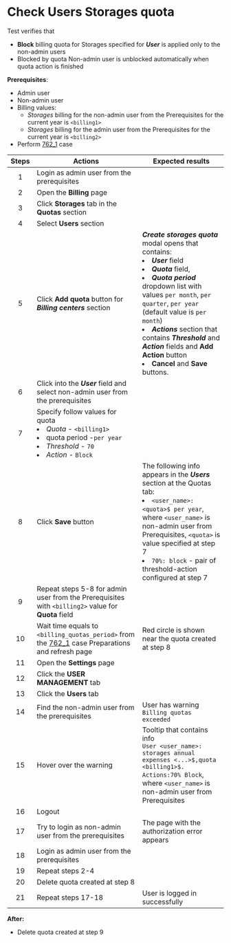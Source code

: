 # Check Users Storages quota

Test verifies that
- **Block** billing quota for Storages specified for ***User*** is applied only to the non-admin users
- Blocked by quota Non-admin user is unblocked automatically when quota action is finished

**Prerequisites**:
- Admin user
- Non-admin user
- Billing values:
  - *Storages* billing for the non-admin user from the Prerequisites for the current year is `<billing1>`
  - *Storages* billing for the admin user from the Prerequisites for the current year is `<billing2>`
- Perform [762_1](762_1.md) case

| Steps | Actions | Expected results |
| :---: | --- | --- |
| 1 | Login as admin user from the prerequisites | |
| 2 | Open the **Billing** page | |
| 3 | Click **Storages** tab in the **Quotas** section | |
| 4 | Select **Users** section | | 
| 5 | Click **Add quota** button for ***Billing centers*** section | ***Create storages quota*** modal opens that contains: <li> ***User*** field <li> ***Quota*** field, <li> ***Quota period*** dropdown list with values `per month`, `per quarter`, `per year` (default value is `per month`) <li> ***Actions*** section that contains ***Threshold*** and ***Action*** fields and **Add Action** button <li> **Cancel** and **Save** buttons. |
| 6 | Click into the ***User*** field and select non-admin user from the prerequisites | |
| 7 | Specify follow values for quota <li> *Quota* - `<billing1>` <li> quota period -`per year` <li> *Threshold* - `70` <li> *Action* - `Block` |  |
| 8 | Click **Save** button | The following info appears in the ***Users*** section at the Quotas tab: <li> `<user_name>: <quota>$ per year`, where `<user_name>` is non-admin user from Prerequisites, `<quota>` is value specified at step 7 <li> `70%: block` - pair of threshold-action configured at step 7 |
| 9 | Repeat steps 5-8 for admin user from the Prerequisites with `<billing2>` value for **Quota** field |
| 10 | Wait time equals to `<billing_quotas_period>` from the [762_1](762_1.md) case Preparations and refresh page | Red circle is shown near the quota created at step 8|
| 11 | Open the **Settings** page | |
| 12 | Click the **USER MANAGEMENT** tab | |
| 13 | Click the **Users** tab | |
| 14 | Find the non-admin user from the prerequisites | User has warning `Billing quotas exceeded` |
| 15 | Hover over the warning | Tooltip that contains info <br> `User <user_name>: storages annual expenses <...>$,quota <billing1>$. Actions:70% Block`, where `<user_name>` is non-admin user from Prerequisites |
| 16 | Logout | |
| 17 | Try to login as non-admin user from the prerequisites | The page with the authorization error appears |
| 18 | Login as admin user from the prerequisites | |
| 19 | Repeat steps 2-4 | |
| 20 | Delete quota created at step 8 | |
| 21 | Repeat steps 17-18 | User is logged in successfully |

**After:**
- Delete quota created at step 9
